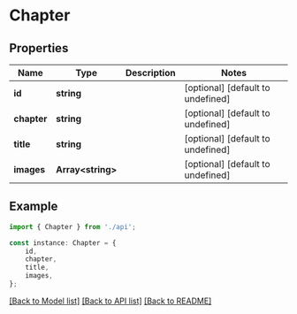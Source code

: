 # Chapter


## Properties

Name | Type | Description | Notes
------------ | ------------- | ------------- | -------------
**id** | **string** |  | [optional] [default to undefined]
**chapter** | **string** |  | [optional] [default to undefined]
**title** | **string** |  | [optional] [default to undefined]
**images** | **Array&lt;string&gt;** |  | [optional] [default to undefined]

## Example

```typescript
import { Chapter } from './api';

const instance: Chapter = {
    id,
    chapter,
    title,
    images,
};
```

[[Back to Model list]](../README.md#documentation-for-models) [[Back to API list]](../README.md#documentation-for-api-endpoints) [[Back to README]](../README.md)
